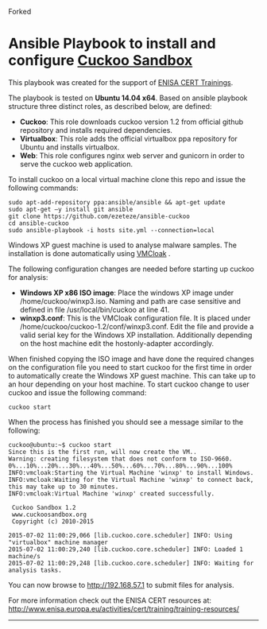 Forked 

# **Ansible Playbook to install and configure [Cuckoo Sandbox](http://www.cuckoosandbox.org/)**

This playbook was created for the support of [ENISA CERT Trainings](https://www.enisa.europa.eu/activities/cert).

The playbook is tested on **Ubuntu 14.04 x64**.
Based on ansible playbook structure three distinct roles, as described below, are defined:

-	**Cuckoo**: This role downloads cuckoo version 1.2 from official github repository and installs required dependencies.
-	**Virtualbox**: This role adds the official virtualbox ppa repository for Ubuntu and installs virtualbox.
-	**Web**: This role configures  nginx  web server and gunicorn  in order to serve the cuckoo web application.

To install cuckoo on a local virtual machine clone this repo and issue the following commands:

    sudo apt-add-repository ppa:ansible/ansible && apt-get update
    sudo apt-get –y install git ansible
    git clone https://github.com/ezeteze/ansible-cuckoo
    cd ansible-cuckoo
    sudo ansible-playbook -i hosts site.yml --connection=local

Windows XP guest machine is used to analyse malware samples. The installation is done automatically using [VMCloak](https://github.com/jbremer/vmcloak) .

The following configuration changes are needed before starting up cuckoo for analysis:

-	**Windows XP x86 ISO image**: Place the windows XP image under /home/cuckoo/winxp3.iso. Naming and path are case sensitive and defined in file /usr/local/bin/cuckoo at line 41.
-	**winxp3.conf**: This is the VMCloak configuration file. It is placed under /home/cuckoo/cuckoo-1.2/conf/winxp3.conf. Edit the file and provide a valid serial key for the Windows XP installation. Additionally depending on the host machine edit the hostonly-adapter accordingly.

When finished copying the ISO image and have done the required changes on the configuration file you need to start cuckoo for the first time in order to automatically create the Windows XP guest machine. This can take up to an hour depending on your host machine. To start cuckoo change to user cuckoo and issue the following command:

    cuckoo start

When the process has finished you should see a message similar to the following:

    cuckoo@ubuntu:~$ cuckoo start
    Since this is the first run, will now create the VM..
    Warning: creating filesystem that does not conform to ISO-9660.
    0%...10%...20%...30%...40%...50%...60%...70%...80%...90%...100%
    INFO:vmcloak:Starting the Virtual Machine 'winxp' to install Windows.
    INFO:vmcloak:Waiting for the Virtual Machine 'winxp' to connect back, this may take up to 30 minutes.
    INFO:vmcloak:Virtual Machine 'winxp' created successfully.

     Cuckoo Sandbox 1.2
     www.cuckoosandbox.org
     Copyright (c) 2010-2015

    2015-07-02 11:00:29,066 [lib.cuckoo.core.scheduler] INFO: Using "virtualbox" machine manager
    2015-07-02 11:00:29,240 [lib.cuckoo.core.scheduler] INFO: Loaded 1 machine/s
    2015-07-02 11:00:29,248 [lib.cuckoo.core.scheduler] INFO: Waiting for analysis tasks.

You can now browse to http://192.168.57.1 to submit files for analysis.

For more information check out the ENISA CERT resources at:
http://www.enisa.europa.eu/activities/cert/training/training-resources/

----------
